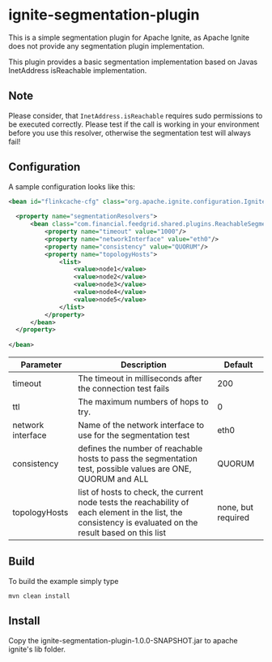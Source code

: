 # ignite-segmentation-plugin
This is a simple segmentation plugin for Apache Ignite, as Apache Ignite does not provide any segmentation plugin implementation.

This plugin provides a basic segmentation implementation based on Javas InetAddress isReachable implementation.

## Note
Please consider, that ```InetAddress.isReachable``` requires sudo permissions
to be executed correctly. Please test if the call is working in your environment before you use this resolver,
otherwise the segmentation test will always fail!

## Configuration

A sample configuration looks like this:

```xml
<bean id="flinkcache-cfg" class="org.apache.ignite.configuration.IgniteConfiguration">
  
  <property name="segmentationResolvers">
      <bean class="com.financial.feedgrid.shared.plugins.ReachableSegmentationResolver">
          <property name="timeout" value="1000"/>
          <property name="networkInterface" value="eth0"/>
          <property name="consistency" value="QUORUM"/>
          <property name="topologyHosts">
              <list>
                  <value>node1</value>
                  <value>node2</value>
                  <value>node3</value>
                  <value>node4</value>
                  <value>node5</value>
              </list>
          </property>
      </bean>
  </property>
  
</bean>
```

| Parameter     | Description        | Default  |
| ------------- |---------------| ------|
| timeout       | The timeout in milliseconds after the connection test fails | 200 |
| ttl      | The maximum numbers of hops to try.      |   0 |
| network interface | Name of the network interface to use for the segmentation test      |    eth0 |
| consistency  | defines the number of reachable hosts to pass the segmentation test, possible values are ONE, QUORUM and ALL  |   QUORUM |
| topologyHosts  | list of hosts to check, the current node tests the reachability of each element in the list, the consistency is evaluated on the result based on this list | none, but required |


## Build

To build the example simply type

```mvn clean install```

## Install
Copy the ignite-segmentation-plugin-1.0.0-SNAPSHOT.jar to apache ignite's lib folder.
